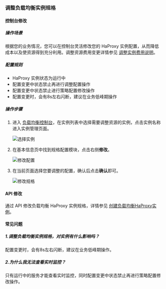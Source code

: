 ### 调整负载均衡实例规格

#### 控制台修改

##### 操作场景

根据您的业务情况，您可以在控制台灵活修改您的 HaProxy 实例配置，从而降低成本以及使资源得到充分利用。调整资源费用变更详情参见 [调整实例费用说明](F:\首云工作相关\PaaS产品线\弹性计算产品\负载均衡\用户操作手册\HaProxy\02.购买指南\03.调整实例规格费用说明.md)。

##### 配置规则

- HaProxy 实例状态为运行中
- 配置变更中状态禁止再进行调整配置操作
- 配置变更中状态禁止进行策略配置修改操作
- 配置变更时，会有8s左右闪断，建议在业务低峰期操作

##### 操作步骤

1. 进入 [负载均衡控制台](https://console.capitalonline.net/loadbalancers)，在实例列表中选择需要调整资源的实例，点击实例名称进入实例管理页面。

   ![选择实例](F:\首云工作相关\PaaS产品线\弹性计算产品\负载均衡\用户操作手册\用户操作手册图片\操作指南\调整实例\选择实例.png)

2. 在基本信息页中找到规格配置模块，点击右侧**修改**。

   ![修改配置](F:\首云工作相关\PaaS产品线\弹性计算产品\负载均衡\用户操作手册\用户操作手册图片\操作指南\调整实例\修改配置.png)

3. 在当前页面选择您要调整的配置，确认后点击**确认**即可。

   ![修改规格](F:\首云工作相关\PaaS产品线\弹性计算产品\负载均衡\用户操作手册\用户操作手册图片\操作指南\调整实例\修改规格.png)

#### API 修改

通过 API 修改负载均衡 HaProxy 实例规格，详情参见 [创建负载均衡HaProxy实例](F:\首云工作相关\PaaS产品线\弹性计算产品\负载均衡\用户操作手册\HaProxy\09.API文档\02.实例相关接口\05.修改负载均衡HaProxy实例规格.md)。

#### 常见问题

##### 1.调整负载均衡实例规格，对实例有什么影响吗？

配置变更时，会有8s左右闪断，建议在业务低峰期操作。

##### 2.为什么我无法查看实时监控？

只有运行中的服务才能查看实时监控，同时配置变更中状态禁止再进行策略配置修改操作。
